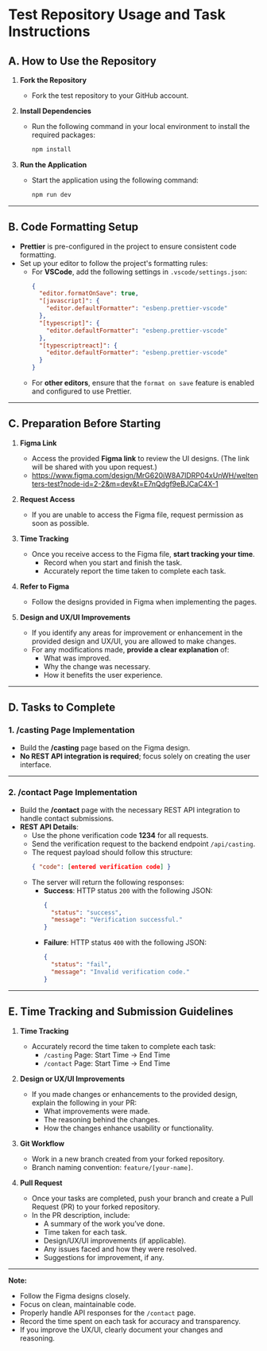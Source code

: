 # Test Repository Usage and Task Instructions

## A. **How to Use the Repository**
1. **Fork the Repository**  
   - Fork the test repository to your GitHub account.

2. **Install Dependencies**  
   - Run the following command in your local environment to install the required packages:
     ```bash
     npm install
     ```

3. **Run the Application**  
   - Start the application using the following command:
     ```bash
     npm run dev
     ```

---

## B. **Code Formatting Setup**
- **Prettier** is pre-configured in the project to ensure consistent code formatting.  
- Set up your editor to follow the project's formatting rules:  
  - For **VSCode**, add the following settings in `.vscode/settings.json`:
    ```json
    {
      "editor.formatOnSave": true,
      "[javascript]": {
        "editor.defaultFormatter": "esbenp.prettier-vscode"
      },
      "[typescript]": {
        "editor.defaultFormatter": "esbenp.prettier-vscode"
      },
      "[typescriptreact]": {
        "editor.defaultFormatter": "esbenp.prettier-vscode"
      }
    }
    ```
  - For **other editors**, ensure that the `format on save` feature is enabled and configured to use Prettier.

---

## C. **Preparation Before Starting**
1. **Figma Link**  
   - Access the provided **Figma link** to review the UI designs. (The link will be shared with you upon request.) 
   - https://www.figma.com/design/MrG620iW8A7lDRP04xUnWH/weltenters-test?node-id=2-2&m=dev&t=E7nQdgf9eBJCaC4X-1
     
2. **Request Access**  
   - If you are unable to access the Figma file, request permission as soon as possible.

3. **Time Tracking**  
   - Once you receive access to the Figma file, **start tracking your time**.  
     - Record when you start and finish the task.  
     - Accurately report the time taken to complete each task.

4. **Refer to Figma**  
   - Follow the designs provided in Figma when implementing the pages.

5. **Design and UX/UI Improvements**  
   - If you identify any areas for improvement or enhancement in the provided design and UX/UI, you are allowed to make changes.  
   - For any modifications made, **provide a clear explanation** of:  
     - What was improved.  
     - Why the change was necessary.  
     - How it benefits the user experience.

---

## D. **Tasks to Complete**

### 1. **/casting Page Implementation**
- Build the **/casting** page based on the Figma design.
- **No REST API integration is required**; focus solely on creating the user interface.

---

### 2. **/contact Page Implementation**
- Build the **/contact** page with the necessary REST API integration to handle contact submissions.  
- **REST API Details**:
  - Use the phone verification code **1234** for all requests.
  - Send the verification request to the backend endpoint `/api/casting`.
  - The request payload should follow this structure:
    ```json
    { "code": [entered verification code] }
    ```
  - The server will return the following responses:
    - **Success**: HTTP status `200` with the following JSON:
      ```json
      {
        "status": "success",
        "message": "Verification successful."
      }
      ```
    - **Failure**: HTTP status `400` with the following JSON:
      ```json
      {
        "status": "fail",
        "message": "Invalid verification code."
      }
      ```

---

## E. **Time Tracking and Submission Guidelines**
1. **Time Tracking**  
   - Accurately record the time taken to complete each task:
     - `/casting` Page: Start Time → End Time  
     - `/contact` Page: Start Time → End Time  

2. **Design or UX/UI Improvements**  
   - If you made changes or enhancements to the provided design, explain the following in your PR:
     - What improvements were made.  
     - The reasoning behind the changes.  
     - How the changes enhance usability or functionality.

3. **Git Workflow**  
   - Work in a new branch created from your forked repository.  
   - Branch naming convention: `feature/[your-name]`.

4. **Pull Request**  
   - Once your tasks are completed, push your branch and create a Pull Request (PR) to your forked repository.  
   - In the PR description, include:
     - A summary of the work you’ve done.
     - Time taken for each task.
     - Design/UX/UI improvements (if applicable).
     - Any issues faced and how they were resolved.
     - Suggestions for improvement, if any.

---

**Note:**  
- Follow the Figma designs closely.  
- Focus on clean, maintainable code.  
- Properly handle API responses for the `/contact` page.  
- Record the time spent on each task for accuracy and transparency.  
- If you improve the UX/UI, clearly document your changes and reasoning.
